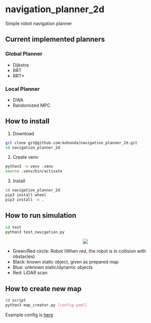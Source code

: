 # navigation_planner_2d

Simple robot navigation planner

## Current implemented planners

### Global Planner

- Dijkstra
- RRT
- RRT*

### Local Planner

- DWA
- Randomized MPC

## How to install 

1. Download

```bash
git clone git@github.com:kohonda/navigation_planner_2d.git
cd navigation_planner_2d
```

2. Create venv

```bash
python3 -m venv .venv
source .venv/bin/activate
```

3. Install

```bash
cd navigation_planner_2d
pip3 install wheel
pip3 install -e .
```

## How to run simulation

```bash
cd test
python3 test_navigation.py
```

<div align="center">
<img src="https://user-images.githubusercontent.com/50091520/202967798-2d9855d2-f409-49c9-a519-d2cc6d601033.gif">
</div>

- Green/Red circle: Robot (When red, the robot is in collision with obstacles)
- Black: known static object, given as prepared map
- Blue: unknown static/dynamic objects
- Red: LiDAR scan

## How to create new map

```bash
cd script
python3 map_creator.py [config-yaml]
```

Example config is [here](script/example.yaml)
